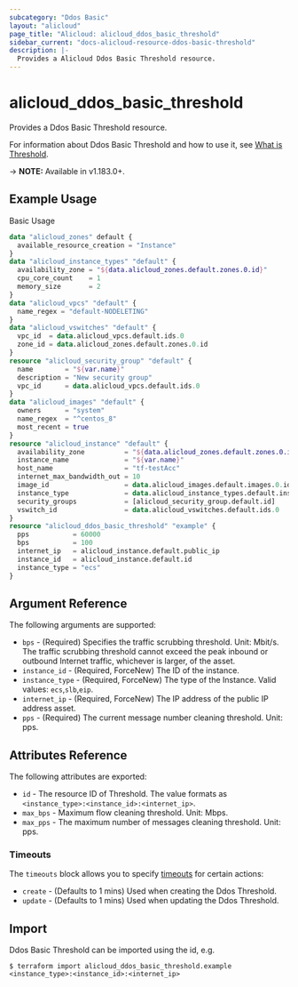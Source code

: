 ```yaml
---
subcategory: "Ddos Basic"
layout: "alicloud"
page_title: "Alicloud: alicloud_ddos_basic_threshold"
sidebar_current: "docs-alicloud-resource-ddos-basic-threshold"
description: |-
  Provides a Alicloud Ddos Basic Threshold resource.
---
```


# alicloud\_ddos\_basic\_threshold

Provides a Ddos Basic Threshold resource.

For information about Ddos Basic Threshold and how to use it, see [What is Threshold](https://www.alibabacloud.com/help/en/ddos-protection/latest/describe-ip-ddosthreshold).

-> **NOTE:** Available in v1.183.0+.

## Example Usage

Basic Usage

```terraform
data "alicloud_zones" default {
  available_resource_creation = "Instance"
}
data "alicloud_instance_types" "default" {
  availability_zone = "${data.alicloud_zones.default.zones.0.id}"
  cpu_core_count    = 1
  memory_size       = 2
}
data "alicloud_vpcs" "default" {
  name_regex = "default-NODELETING"
}
data "alicloud_vswitches" "default" {
  vpc_id  = data.alicloud_vpcs.default.ids.0
  zone_id = data.alicloud_zones.default.zones.0.id
}
resource "alicloud_security_group" "default" {
  name        = "${var.name}"
  description = "New security group"
  vpc_id      = data.alicloud_vpcs.default.ids.0
}
data "alicloud_images" "default" {
  owners      = "system"
  name_regex  = "^centos_8"
  most_recent = true
}
resource "alicloud_instance" "default" {
  availability_zone          = "${data.alicloud_zones.default.zones.0.id}"
  instance_name              = "${var.name}"
  host_name                  = "tf-testAcc"
  internet_max_bandwidth_out = 10
  image_id                   = data.alicloud_images.default.images.0.id
  instance_type              = data.alicloud_instance_types.default.instance_types.0.id
  security_groups            = [alicloud_security_group.default.id]
  vswitch_id                 = data.alicloud_vswitches.default.ids.0
}
resource "alicloud_ddos_basic_threshold" "example" {
  pps           = 60000
  bps           = 100
  internet_ip   = alicloud_instance.default.public_ip
  instance_id   = alicloud_instance.default.id
  instance_type = "ecs"
}
```

## Argument Reference

The following arguments are supported:

* `bps` - (Required) Specifies the traffic scrubbing threshold. Unit: Mbit/s. The traffic scrubbing threshold cannot exceed the peak inbound or outbound Internet traffic, whichever is larger, of the asset.
* `instance_id` - (Required, ForceNew) The ID of the instance.
* `instance_type` - (Required, ForceNew) The type of the Instance. Valid values: `ecs`,`slb`,`eip`.
* `internet_ip` - (Required, ForceNew) The IP address of the public IP address asset.
* `pps` - (Required) The current message number cleaning threshold. Unit: pps.

## Attributes Reference

The following attributes are exported:

* `id` - The resource ID of Threshold. The value formats as `<instance_type>:<instance_id>:<internet_ip>`.
* `max_bps` - Maximum flow cleaning threshold. Unit: Mbps.
* `max_pps` - The maximum number of messages cleaning threshold. Unit: pps.

### Timeouts

The `timeouts` block allows you to specify [timeouts](https://www.terraform.io/docs/configuration-0-11/resources.html#timeouts) for certain actions:

* `create` - (Defaults to 1 mins) Used when creating the Ddos Threshold.
* `update` - (Defaults to 1 mins) Used when updating the Ddos Threshold.


## Import

Ddos Basic Threshold can be imported using the id, e.g.

```shell
$ terraform import alicloud_ddos_basic_threshold.example <instance_type>:<instance_id>:<internet_ip>
```